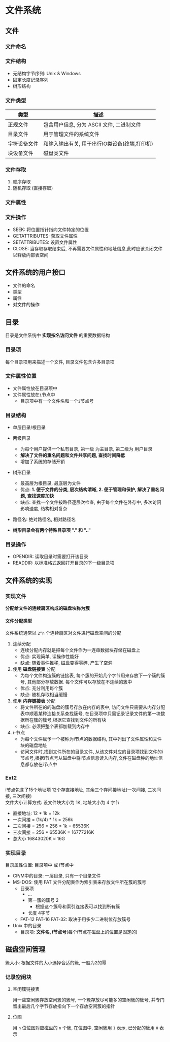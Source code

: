 # 文件系统
## 文件
### 文件命名
### 文件结构
* 无结构字节序列: Unix & Windows
* 固定长度记录序列
* 树形结构
### 文件类型
| 类型         | 描述                                          |
| ------------ | --------------------------------------------- |
| 正规文件     | 包含用户信息, 分为 ASCII 文件, 二进制文件     |
| 目录文件     | 用于管理文件的系统文件                        |
| 字符设备文件 | 和输入输出有关, 用于串行IO类设备(终端,打印机) |
| 块设备文件   | 磁盘类文件                                    |

### 文件存取
1. 顺序存取
2. 随机存取 (直接存取)
### 文件属性
### 文件操作
* SEEK: 将位置指针指向文件特定的位置
* GETATTRIBUTES: 获取文件属性
* SETATTRIBUTES: 设置文件属性
* CLOSE: 当存取存取结束后, 不再需要文件属性和地址信息,此时应该关闭文件以释放内部表空间

## 文件系统的用户接口
* 文件的命名
* 类型
* 属性
* 对文件的操作

## 目录
目录是文件系统中 __实现按名访问文件__ 的重要数据结构
### 目录项
每个目录项用来描述一个文件, 目录文件包含许多目录项
### 文件属性位置
* 文件属性放在目录项中
* 文件属性放在`i`节点中
    * 目录项中有一个文件名和一个`i`节点号
### 目录结构
* 单层目录/根目录
* 两级目录
    * 为每个用户提供一个私有目录, 第一级 为主目录, 第二级为 用户目录
    * __解决了文件的重名问题和文件共享问题, 查找时间降低__
    * 增加了系统的存储开销
* 树形目录
    * 最高层为根目录, 最底层为文件
    * 优点: __1. 便于文件的分类, 层次结构清晰, 2. 便于管理和保护, 解决了重名问题, 查找速度加快__
    * 缺点: 查找一个文件按路径逐层次检查, 由于每个文件在外存中, 多次访问影响速度, 结构相对复杂

* 路径名: 绝对路径名, 相对路径名
* __树形目录会有两个特殊目录项 "." 和 ".."__

### 目录操作
* OPENDIR: 读取目录时需要打开该目录
* READDIR: 以标准格式返回打开目录的下一级目录项
## 文件系统的实现

### 实现文件
__分配给文件的连续扇区构成的磁盘块称为簇__
#### 文件分配类型
文件系统通常以 `2^n` 个连续扇区对文件进行磁盘空间的分配
1. 连续分配
    * 连续分配内存就是把每个文件作为一连串数据块存储在磁盘上
    * 优点: 实现简单, 读操作性能好
    * 缺点: 随着事件推移, 磁盘变得零碎, 产生了空洞
2. 使用 __磁盘链接表__ 分配
    * 为每个文件构造簇的链接表, 每个簇的开始几个字节用来存放下一个簇的簇号, 其他部分存放数据. 每个文件可以存放在不连续的簇中
    * 优点: 充分利用每个簇
    * 缺点: 随机存取相当缓慢
3. 使用 __内存链接表__ 分配
    * 将文件所在的的磁盘的簇号存放在内存的表中, 访问文件只需要从内存分配表中顺着某种连接关系查找簇号, 在目录项中只需记录记录文件的第一块数据所在簇的簇号,根据它查找到文件的所有块
    * 缺点: 必须把整个表都加载到内存中
4. i-节点
    * 为每个文件赋予一个被称为i节点的数据结构, 其中列出了文件属性和文件块的磁盘地址
    * 访问文件时,找到文件所在的目录文件, 从该文件对应的目录项找到文件的i节点号,根据i节点号从磁盘中将i节点信息读入内存,文件在磁盘肿的地址信息都存放在i节点中
### Ext2
i节点包含了15个地址项 12个存直接地址, 其余三个存间接地址(一次间接, 二次间接, 三次间接) \
文件大小计算方式: 设文件块大小为 1K, 地址大小为 4 字节
* 直接地址: 12 \* 1k = 12k
* 一次间接 = (1k/4) \* 1k  = 256k
* 二次间接 = 256 \* 256 \* 1k = 65536K
* 三次间接 = 256 * 65536K = 16777216K
* 总大小 16843020K ≈ 16G

### 实现目录
目录属性位置: 目录项中 或 i节点中
* CP/M中的目录: 一层目录, 只有一个目录文件
* MS-DOS: 使用 FAT 文件分配表作为索引表来存放文件所在簇的簇号
    * 目录项
        * ...
        * 第一簇的簇号 2
            * 根据这个簇号和索引连接表可以找到所有簇
        * 长度 4字节
    * FAT-12 FAT-16 FAT-32: 取决于用多少二进制位存放簇号
* Unix 中的目录
    * 目录项: __文件名, i节点号__(每个i节点在磁盘上的位置是固定的)
## 磁盘空间管理
簇大小: 根据文件的大小选择合适的簇, 一般为2的幂
### 记录空闲块
1. 空闲簇链接表
    
    用一些空闲簇存放空闲簇的簇号, 一个簇存放尽可能多的空闲簇的簇号, 并专门留出最后几个字节存放指向下一个存放空闲簇的指针

2. 位图

    用 `n` 位位图对应磁盘的 `n` 个簇, 在位图中, 空闲簇用 `1` 表示, 已分配的簇用 `0` 表示